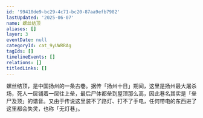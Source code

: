 ```yaml
---
id: '99410de9-bc29-4c71-bc20-87aa9efb7982'
lastUpdated: '2025-06-07'
name: 螺丝结顶
aliases: []
layer: 3
eventDate: null
categoryId: cat_9yUWRRAg
tagIds: []
timelineEvents: []
relations: []
titledLinks: []
---
```

螺丝结顶，是中国扬州的一条古巷。据传「扬州十日」期间，这里是扬州最大屠杀场，死人一层铺着一层往上垒，最后尸体都垒到屋顶那么高，因此巷名其实是「垒尸及顶」的谐音。又由于传说这里装不了路灯、打不了手电，任何带电的东西进了这里都会失灵，也称「无灯巷」。
